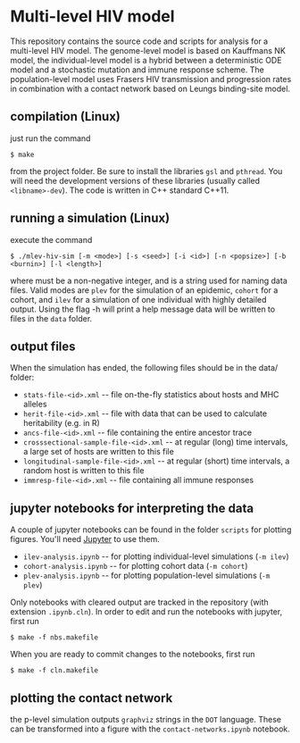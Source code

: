 # Multi-level HIV model

This repository contains the source code and scripts for analysis for a
multi-level HIV model. The genome-level model is based on Kauffmans NK model,
the individual-level model is a hybrid between a deterministic ODE model
and a stochastic mutation and immune response scheme.
The population-level model uses Frasers HIV transmission and progression rates
in combination with a contact network based on Leungs binding-site model.

## compilation (Linux)

just run the command

`$ make`

from the project folder. Be sure to install the libraries `gsl` and `pthread`.
You will need the development versions of these libraries (usually called `<libname>-dev`).
The code is written in C++ standard C++11.

## running a simulation (Linux)

execute the command

`$ ./mlev-hiv-sim [-m <mode>] [-s <seed>] [-i <id>] [-n <popsize>] [-b <burnin>] [-l <length>]`

where <seed> must be a non-negative integer, and <id> is a string used for naming data files.
Valid modes are `plev` for the simulation of an epidemic, `cohort` for a cohort,
and `ilev` for a simulation of one individual with highly detailed output.
Using the flag -h will print a help message
data will be written to files in the `data` folder.

## output files

When the simulation has ended, the following files should be in the data/ folder:

- `stats-file-<id>.xml` -- file on-the-fly statistics about hosts and MHC alleles
- `herit-file-<id>.xml` -- file with data that can be used to calculate heritability (e.g. in R)
- `ancs-file-<id>.xml` -- file containing the entire ancestor trace
- `crosssectional-sample-file-<id>.xml` -- at regular (long) time intervals,
  a large set of hosts are written to this file
- `longitudinal-sample-file-<id>.xml` -- at regular (short) time intervals,
  a random host is written to this file
- `immresp-file-<id>.xml` -- file containing all immune responses

## jupyter notebooks for interpreting the data

A couple of jupyter notebooks can be found in the folder `scripts` for plotting
figures. You'll need [Jupyter](http://jupyter.org) to use them.

- `ilev-analysis.ipynb` -- for plotting individual-level simulations (`-m ilev`)
- `cohort-analysis.ipynb` -- for plotting cohort data (`-m cohort`)
- `plev-analysis.ipynb` -- for plotting population-level simulations (`-m plev`)

Only notebooks with cleared output are tracked in the repository (with extension `.ipynb.cln`).
In order to edit and run the notebooks with jupyter, first run

`$ make -f nbs.makefile`

When you are ready to commit changes to the notebooks, first run

`$ make -f cln.makefile`

## plotting the contact network

the p-level simulation outputs `graphviz` strings in the `DOT` language.
These can be transformed into a figure with the `contact-networks.ipynb`
notebook.
